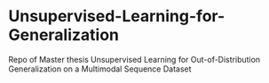 # Unsupervised-Learning-for-Generalization
Repo of Master thesis Unsupervised Learning for Out-of-Distribution Generalization on a Multimodal Sequence Dataset
